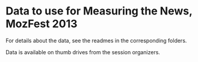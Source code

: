 Data to use for Measuring the News, MozFest 2013
=======================

For details about the data, see the readmes in the corresponding folders.

Data is available on thumb drives from the session organizers.